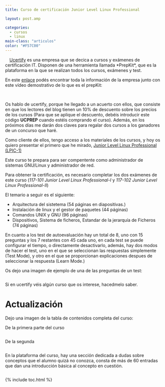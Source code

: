 ```yaml
---
title: Curso de certificación Junior Level Linux Professional

layout: post.amp

categories:
  - cursos
  - linux
main-class: "articulos"
color: "#F57C00"
---
```

<div class="separator" style="clear: both; text-align: center;">
<a href="https://1.bp.blogspot.com/-6G3ZpXioMHc/TzkNgUqcjRI/AAAAAAAACD8/uUNSJ9drHoM/s1600/Screenshot.png" imageanchor="1" style="clear:left; float:left;margin-right:1em; margin-bottom:1em"><amp-img layout="responsive" border="0" height="89" width="159" src="https://1.bp.blogspot.com/-6G3ZpXioMHc/TzkNgUqcjRI/AAAAAAAACD8/uUNSJ9drHoM/s400/Screenshot.png" /></a>
</div>
<a target="_blank" href="http://www.ucertify.com/">Ucertify</a> es una empresa que se decica a cursos y exámenes de certificación IT. Disponen de una herramienta llamada *PrepKit*, que es la plataforma en la que se realizan todos los cursos, exámenes y test.

En este <a target="_blank" href="http://www.ucertify.com/about/prepkit-tour.html">enlace</a> podés encontrar toda la información de la empresa junto con este vídeo demostrativo de lo que es el prepKit:

<center>
<br />
</center>
<!--ad-->

Os hablo de ucertify, porque he llegado a un acuerto con ellos, que consiste en que los lectores del blog tienen un 10% de descuento sobre los precios de los cursos (Para que se aplique el descuento, debéis introducir este código **UCPREP** cuando estéis comprando el curso). Además, en los próximos días me darán dos claves para regalar dos cursos a los ganadores de un concurso que haré.

Como cliente de ellos, tengo acceso a los materiales de los cursos, y hoy os quiero presentar el primero que he mirado, <a target="_blank" href="http://www.ucertify.com/certifications/LPI/lpic-1.html?af=algui91">Junior Level Linux Professional (LPIC-1)</a>

Este curso te prepara para ser compentente como administrador de sistemas GNU/Linux y administrador de red.

Para obtener la certificación, es necesario completar los dos exámenes de este curso (*117-101 Junior Level Linux Professional-I* y *117-102 Junior Level Linux Professional-II*)

El temario a seguir es el siguiente:

  * Arquitectura del sistetema (54 páginas en diapositivas.)
  * Instalación de linux y el gestor de paquetes (44 páginas)
  * Comandos UNIX y GNU (96 páginas)
  * Dispositivos, Sistema de ficheros, Estandar de la jerarquía de Ficheros (74 páginas)

En cuanto a los test de autoevaluación hay un total de 8, uno con 15 preguntas y los 7 restantes con 45 cada uno, en cada test se puede configurar el tiempo, o directamente desactivarlo, además, hay dos modos de hacer el test, uno en el que se seleccionan las respuestas simplemente (Test Mode), y otro en el que se proporcionan explicaciones despues de seleccionar la respuesta (Learn Mode.)

Os dejo una imagen de ejemplo de una de las preguntas de un test:

<div class="separator" style="clear: both; text-align: center;">
<a href="https://4.bp.blogspot.com/-NUpGin59K7U/TzkwJHsM7WI/AAAAAAAACEM/b5OGNlYGXRo/s1600/Screenshot-2.png" imageanchor="1" style="margin-left:1em; margin-right:1em"><amp-img layout="responsive" border="0" height="313" width="400" src="https://4.bp.blogspot.com/-NUpGin59K7U/TzkwJHsM7WI/AAAAAAAACEM/b5OGNlYGXRo/s400/Screenshot-2.png" /></a>
</div>

Si en ucertify véis algún curso que os interese, hacedmelo saber.

# Actualización

Dejo una imagen de la tabla de contenidos completa del curso:

De la primera parte del curso

<div class="separator" style="clear: both; text-align: center;">
<a href="https://1.bp.blogspot.com/-knp0IVITSos/TzuWiytgjeI/AAAAAAAACE0/HQI4GmK-wjw/s1600/Screenshot.png" imageanchor="1" style="margin-left:1em; margin-right:1em"><amp-img layout="responsive" border="0" height="400" width="246" src="https://1.bp.blogspot.com/-knp0IVITSos/TzuWiytgjeI/AAAAAAAACE0/HQI4GmK-wjw/s400/Screenshot.png" /></a>
</div>

De la segunda

<div class="separator" style="clear: both; text-align: center;">
<a href="https://2.bp.blogspot.com/-RGxpStRY1RQ/TzuZUDtYBWI/AAAAAAAACFU/eIqb3v2GTzA/s1600/Screenshot-3.png" imageanchor="1" style="margin-left:1em; margin-right:1em"><amp-img layout="responsive" border="0" height="400" width="230" src="https://2.bp.blogspot.com/-RGxpStRY1RQ/TzuZUDtYBWI/AAAAAAAACFU/eIqb3v2GTzA/s400/Screenshot-3.png" /></a>
</div>

En la plataforma del curso, hay una sección dedicada a dudas sobre conceptos que el alumno quizá no conozca, consta de más de 60 entradas que dan una introducción básica al concepto en cuestión.

<div class="separator" style="clear: both; text-align: center;">
<a href="https://1.bp.blogspot.com/-hA42RLMDjqk/TzuX2xt0zJI/AAAAAAAACFE/eGSZrP3wbKg/s1600/Screenshot-2.png" imageanchor="1" style="margin-left:1em; margin-right:1em"><amp-img layout="responsive" border="0" height="400" width="280" src="https://1.bp.blogspot.com/-hA42RLMDjqk/TzuX2xt0zJI/AAAAAAAACFE/eGSZrP3wbKg/s400/Screenshot-2.png" /></a>
</div>



{% include toc.html %}

